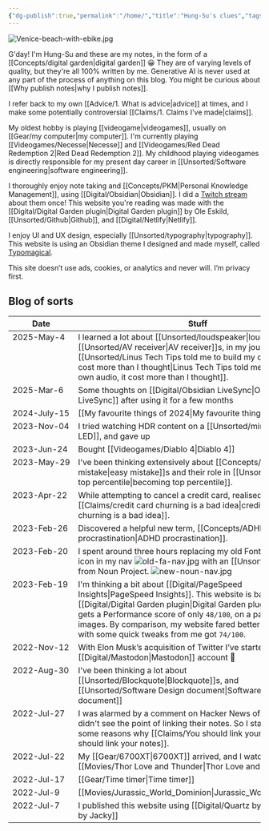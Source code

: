 ```yaml
---
{"dg-publish":true,"permalink":"/home/","title":"Hung-Su's clues","tags":["gardenEntry"],"updated":"2025-05-26T16:21:34.481-07:00"}
---
```



![Venice-beach-with-ebike.jpg](/img/user/Embeds/Venice-beach-with-ebike.jpg)

G'day! I'm Hung-Su and these are my notes, in the form of a [[Concepts/digital garden\|digital garden]] 😀 They are of varying levels of quality, but they're all 100% written by me. Generative AI is never used at any part of the process of anything on this blog. You might be curious about [[Why publish notes\|why I publish notes]].

I refer back to my own [[Advice/1. What is advice\|advice]] at times, and I make some potentially controversial [[Claims/1. Claims I've made\|claims]].

My oldest hobby is playing [[videogame\|videogames]], usually on [[Gear/my computer\|my computer]]. I'm currently playing [[Videogames/Necesse\|Necesse]] and [[Videogames/Red Dead Redemption 2\|Red Dead Redemption 2]]. My childhood playing videogames is directly responsible for my present day career in [[Unsorted/Software engineering\|software engineering]].

I thoroughly enjoy note taking and [[Concepts/PKM\|Personal Knowledge Management]], using [[Digital/Obsidian\|Obsidian]]. I did a [Twitch stream](https://www.youtube.com/watch?v=jASsctBxZk4) about them once! This website you're reading was made with the [[Digital/Digital Garden plugin\|Digital Garden plugin]] by Ole Eskild, [[Unsorted/Github\|Github]], and [[Digital/Netlify\|Netlify]]. 

I enjoy UI and UX design, especially [[Unsorted/typography\|typography]]. This website is using an Obsidian theme I designed and made myself, called [Typomagical](https://github.com/hungsu/typomagical-obsidian).

This site doesn’t use ads, cookies, or analytics and never will. I’m privacy first.

## Blog of sorts

<style>table tbody td:first-child{white-space:nowrap;vertical-align: baseline;}</style>

| Date         | Stuff                                                                                                                                                                                                                                                                               |
| ------------ | ----------------------------------------------------------------------------------------------------------------------------------------------------------------------------------------------------------------------------------------------------------------------------------- |
| 2025-May-4   | I learned a lot about [[Unsorted/loudspeaker\|loudspeaker]]s, [[Unsorted/AV receiver\|AV receiver]]s, in my journey: [[Unsorted/Linus Tech Tips told me to build my own audio, it cost more than I thought\|Linus Tech Tips told me to build my own audio, it cost more than I thought]].                                                                                                                            |
| 2025-Mar-6   | Some thoughts on [[Digital/Obsidian LiveSync\|Obsidian LiveSync]] after using it for a few months                                                                                                                                                                                                              |
| 2024-July-15 | [[My favourite things of 2024\|My favourite things of 2024]]                                                                                                                                                                                                                                                     |
| 2023-Nov-04  | I tried watching HDR content on a [[Unsorted/mini LED\|mini LED]], and gave up                                                                                                                                                                                                                         |
| 2023-Jun-24  | Bought [[Videogames/Diablo 4\|Diablo 4]]                                                                                                                                                                                                                                                                 |
| 2023-May-29  | I've been thinking extensively about [[Concepts/easy mistake\|easy mistake]]s and their role in [[Unsorted/becoming top percentile\|becoming top percentile]].                                                                                                                                                                               |
| 2023-Apr-22  | While attempting to cancel a credit card, realised that [[Claims/credit card churning is a bad idea\|credit card churning is a bad idea]].                                                                                                                                                                                     |
| 2023-Feb-26  | Discovered a helpful new term, [[Concepts/ADHD procrastination\|ADHD procrastination]].                                                                                                                                                                                                                            |
| 2023-Feb-20  | I spent around three hours replacing my old Font Awesome icon in my nav ![old-fa-nav.jpg](/img/user/Embeds/old-fa-nav.jpg) with an [[Unsorted/SVG\|SVG]] from Noun Project. ![new-noun-nav.jpg](/img/user/Embeds/new-noun-nav.jpg)                                                                                                                                |
| 2023-Feb-19  | I'm thinking a bit about [[Digital/PageSpeed Insights\|PageSpeed Insights]]. This website is based on [[Digital/Digital Garden plugin\|Digital Garden plugin]] which gets a Performance score of only `48/100`, on a page with no images. By comparison, my website fared better at `69/100`, and with some quick tweaks from me got `74/100`. |
| 2022-Nov-12  | With Elon Musk’s acquisition of Twitter I’ve started a new [[Digital/Mastodon\|Mastodon]] account 🐘                                                                                                                                                                                                  |
| 2022-Aug-30  | I've been thinking a lot about [[Unsorted/Blockquote\|Blockquote]]s, and [[Unsorted/Software Design document\|Software Design document]]                                                                                                                                                                                                    |
| 2022-Jul-27  | I was alarmed by a comment on Hacker News of a person who didn't see the point of linking their notes. So I started writing some reasons why [[Claims/You should link your notes\|You should link your notes]].                                                                                                        |
| 2022-Jul-22  | My [[Gear/6700XT\|6700XT]] arrived, and I watched [[Movies/Thor Love and Thunder\|Thor Love and Thunder]]                                                                                                                                                                                                                      |
| 2022-Jul-17  | [[Gear/Time timer\|Time timer]]                                                                                                                                                                                                                                                                      |
| 2022-Jul-9   | [[Movies/Jurassic_World_Dominion\|Jurassic_World_Dominion]]                                                                                                                                                                                                                                                         |
| 2022-Jul-7   | I published this website using [[Digital/Quartz by Jacky\|Quartz by Jacky]]                                                                                                                                                                                                                                  |

